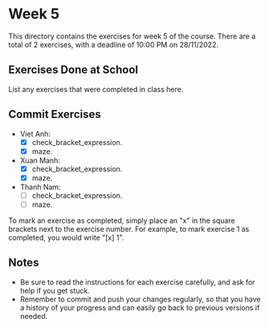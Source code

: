 # Week 5

This directory contains the exercises for week 5 of the course. There are a total of 2 exercises, with a deadline of 10:00 PM on 28/11/2022.

## Exercises Done at School

List any exercises that were completed in class here.

## Commit Exercises

- Viet Anh:
  - [x] check_bracket_expression.
  - [x] maze.
- Xuan Manh:
  - [x] check_bracket_expression.
  - [x] maze.
- Thanh Nam:
  - [ ] check_bracket_expression.
  - [ ] maze.

To mark an exercise as completed, simply place an "x" in the square brackets next to the exercise number. For example, to mark exercise 1 as completed, you would write "[x] 1".

## Notes

- Be sure to read the instructions for each exercise carefully, and ask for help if you get stuck.
- Remember to commit and push your changes regularly, so that you have a history of your progress and can easily go back to previous versions if needed.

